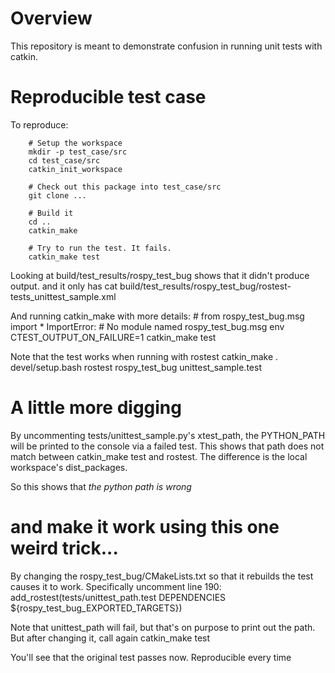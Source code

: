 Overview
========
This repository is meant to demonstrate confusion in running unit tests with catkin.

Reproducible test case
======================
To reproduce:

        # Setup the workspace
        mkdir -p test_case/src
        cd test_case/src
        catkin_init_workspace

        # Check out this package into test_case/src
        git clone ...

        # Build it
        cd ..
        catkin_make

        # Try to run the test. It fails.
        catkin_make test

Looking at build/test_results/rospy_test_bug shows that it didn't produce output. and it only has
        cat build/test_results/rospy_test_bug/rostest-tests_unittest_sample.xml

And running catkin_make with more details:
        # from rospy_test_bug.msg import * ImportError:
        # No module named rospy_test_bug.msg
        env CTEST_OUTPUT_ON_FAILURE=1 catkin_make test


Note that the test works when running with rostest
        catkin_make
        . devel/setup.bash
        rostest rospy_test_bug unittest_sample.test


A little more digging
=====================
By uncommenting tests/unittest_sample.py's xtest_path, the PYTHON_PATH will be printed to the console via a failed test.
This shows that path does not match between catkin_make test and rostest. The difference is the local workspace's
dist_packages.

So this shows that *the python path is wrong*


and make it work using this one weird trick...
=================================================
By changing the rospy_test_bug/CMakeLists.txt so that it rebuilds the test causes it to work. Specifically uncomment
line 190:
        add_rostest(tests/unittest_path.test DEPENDENCIES ${rospy_test_bug_EXPORTED_TARGETS})

Note that unittest_path will fail, but that's on purpose to print out the path. But after changing it, call again
        catkin_make test

You'll see that the original test passes now. Reproducible every time